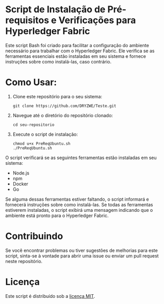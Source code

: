 # Script de Instalação de Pré-requisitos e Verificações para Hyperledger Fabric

Este script Bash foi criado para facilitar a configuração do ambiente necessário para trabalhar com o Hyperledger Fabric. Ele verifica se as ferramentas essenciais estão instaladas em seu sistema e fornece instruções sobre como instalá-las, caso contrário.

# Como Usar:

1. Clone este repositório para o seu sistema:
   ```
   git clone https://github.com/DRYZWE/Teste.git
   ```

2. Navegue até o diretório do repositório clonado:
   ```
   cd seu-repositorio
   ```

3. Execute o script de instalação:
   ```
   chmod u+x PreReqUbuntu.sh
   ./PreReqUbuntu.sh
   ```

O script verificará se as seguintes ferramentas estão instaladas em seu sistema:
- Node.js
- npm
- Docker
- Go

Se alguma dessas ferramentas estiver faltando, o script informará e fornecerá instruções sobre como instalá-las. Se todas as ferramentas estiverem instaladas, o script exibirá uma mensagem indicando que o ambiente está pronto para o Hyperledger Fabric.

# Contribuindo

Se você encontrar problemas ou tiver sugestões de melhorias para este script, sinta-se à vontade para abrir uma issue ou enviar um pull request neste repositório.

# Licença

Este script é distribuído sob a [licença MIT](LICENSE).
